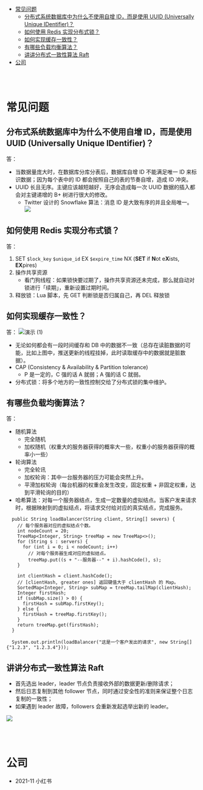 - [常见问题](#常见问题)
  - [分布式系统数据库中为什么不使用自增 ID，而是使用 UUID (Universally Unique IDentifier)？](#分布式系统数据库中为什么不使用自增-id而是使用-uuid-universally-unique-identifier)
  - [如何使用 Redis 实现分布式锁？](#如何使用-redis-实现分布式锁)
  - [如何实现缓存一致性？](#如何实现缓存一致性)
  - [有哪些负载均衡算法？](#有哪些负载均衡算法)
  - [讲讲分布式一致性算法 Raft](#讲讲分布式一致性算法-raft)
- [公司](#公司)


</br></br>


# 常见问题
## 分布式系统数据库中为什么不使用自增 ID，而是使用 UUID (Universally Unique IDentifier)？
答：
- 当数据量庞大时，在数据库分库分表后，数据库自增 ID 不能满足唯一 ID 来标识数据；因为每个表中的 ID 都会按照自己的表的节奏自增，造成 ID 冲突。
- UUID 长且无序。主键应该越短越好，无序会造成每一次 UUID 数据的插入都会对主键递增的 B+ 树进行很大的修改。
  - Twitter 设计的 Snowflake 算法：消息 ID 是大致有序的并且全局唯一。
    ![](https://programming.vip/images/doc/cb159bc41bf198dc9b8766503377732c.jpg)


## 如何使用 Redis 实现分布式锁？
答：
1. SET `$lock_key` `$unique_id` EX `$expire_time` NX (**SET** if **N**ot e**X**ists, **EX**pires)
2. 操作共享资源
    - 看门狗线程：如果锁快要过期了，操作共享资源还未完成，那么就自动对锁进行「续期」，重新设置过期时间。
3. 释放锁：Lua 脚本，先 GET 判断锁是否归属自己，再 DEL 释放锁


## 如何实现缓存一致性？
答：
![演示 (1)](https://user-images.githubusercontent.com/57697266/142993078-227b1e58-a35a-40a9-94f7-40d23da5901c.png)

- 无论如何都会有一段时间缓存和 DB 中的数据不一致（总存在读脏数据的可能，比如上图中，推送更新的线程挂掉，此时读取缓存中的数据就是脏数据）。
- CAP (Consistency & Availability & Partition tolerance)
  - P 是一定的，C 强的话 A 就弱；A 强的话 C 就弱。
- 分布式锁：将多个地方的一致性控制交给了分布式锁的集中维护。


## 有哪些负载均衡算法？
答：
- 随机算法
  - 完全随机
  - 加权随机（权重大的服务器获得的概率大一些，权重小的服务器获得的概率小一些）
- 轮询算法
  - 完全轮讯
  - 加权轮询：其中一台服务器的压力可能会突然上升。
  - 平滑加权轮询（每台机器的权重会发生改变，固定权重 + 非固定权重，达到平滑轮询的目的）
- 哈希算法：对每一个服务器结点，生成一定数量的虚拟结点。当客户发来请求时，根据映射到的虚拟结点，将请求交付给对应的真实结点，完成服务。
```
  public String loadBalancer(String client, String[] severs) {
    // 每个服务器对应的虚拟结点个数。
    int nodeCount = 20;
    TreeMap<Integer, String> treeMap = new TreeMap<>();
    for (String s : servers) {
      for (int i = 0; i < nodeCount; i++) 
        // 对每个服务器生成对应的虚拟结点。
        treeMap.put((s + "--服务器--" + i).hashCode(), s);
    }

    int clientHash = client.hashCode();
    // [clientHash, greater ones] 返回键值大于 clientHash 的 Map。
    SortedMap<Integer, String> subMap = treeMap.tailMap(clientHash);
    Integer firstHash;
    if (subMap.size() > 0) {
      firstHash = subMap.firstKey();
    } else {
      firstHash = treeMap.firstKey();
    }
    return treeMap.get(firstHash);
  }

  System.out.println(loadBalancer("这是一个客户发出的请求", new String[]{"1.2.3", "1.2.3.4"}));
```


## 讲讲分布式一致性算法 Raft
- 首先选出 leader，leader 节点负责接收外部的数据更新/删除请求；
- 然后日志复制到其他 follower 节点，同时通过安全性的准则来保证整个日志复制的一致性；
- 如果遇到 leader 故障，followers 会重新发起选举出新的 leader。

![](https://pic3.zhimg.com/80/v2-537082d871c75e59f6b7556b48cee932_720w.jpg)

</br></br>


# 公司
- 2021-11 小红书